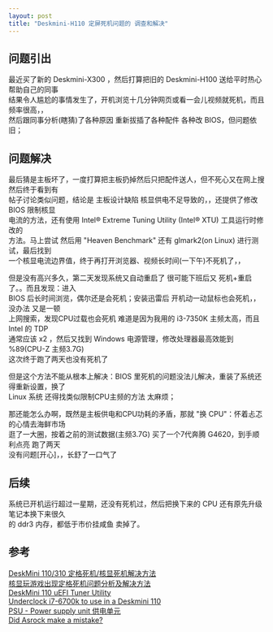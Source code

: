 ```yaml
---
layout: post
title: "Deskmini-H110 定屏死机问题的 调查和解决"
---
```


## 问题引出

最近买了新的 Deskmini-X300 ，然后打算把旧的 Deskmini-H100 送给平时热心帮助自己的同事  
结果令人尴尬的事情发生了，开机浏览十几分钟网页或看一会儿视频就死机，而且频率很高，，  
然后跟同事分析(瞎猜)了各种原因 重新拔插了各种配件 各种改 BIOS，但问题依旧；  

## 问题解决
最后猜是主板坏了，一度打算把主板扔掉然后只把配件送人，但不死心又在网上搜 然后终于看到有  
帖子讨论类似问题，结论是 主板设计缺陷 核显供电不足导致的，，还提供了修改 BIOS 限制核显  
电流的方法，还有使用 Intel® Extreme Tuning Utility (Intel® XTU) 工具运行时修改的  
方法。马上尝试 然后用 "Heaven Benchmark" 还有 glmark2(on Linux) 进行测试，最后找到  
一个核显电流边界值，终于再打开浏览器、视频长时间(一下午)不死机了，，

但是没有高兴多久，第二天发现系统又自动重启了 很可能下班后又 死机+重启了。。而且发现：进入  
BIOS 后长时间浏览，偶尔还是会死机；安装迅雷后 开机动一动鼠标也会死机，，没办法 又是一顿  
上网搜索，发现CPU过载也会死机 难道是因为我用的 i3-7350K 主频太高，而且 Intel 的 TDP  
通常应该 x2 ，然后又找到 Windows 电源管理，修改处理器最高效能到 %89(CPU-Z 主频3.7G)  
这次终于跑了两天也没有死机了

但是这个方法不能从根本上解决：BIOS 里死机的问题没法儿解决，重装了系统还得重新设置，换了  
Linux 系统 还得找类似限制CPU主频的方法 太麻烦；

那还能怎么办啊，既然是主板供电和CPU功耗的矛盾，那就 "换 CPU"：怀着忐忑的心情去海鲜市场  
逛了一大圈，按着之前的测试数据(主频3.7G) 买了一个7代奔腾 G4620，到手顺利点亮 跑了两天  
没有问题\[开心]，，长舒了一口气了

## 后续
系统已开机运行超过一星期，还没有死机过，然后把换下来的 CPU 还有原先升级笔记本换下来很久  
的 ddr3 内存，都低于市价挂咸鱼 卖掉了。

## 参考
[DeskMini 110/310 定格死机/核显死机解决方法](https://www.v2ex.com/t/718067)  
[核显玩游戏出现定格死机问题分析及解决方法](https://tieba.baidu.com/p/7031892281?pid=135816569660&cid=0&red_tag=0985223245#135816569660)  
[DeskMini 110 uEFI Tuner Utility](https://github.com/dfc643/deskmini-110-tuner)  
[Underclock i7-6700k to use in a Deskmini 110](https://forum.asrock.com/forum_posts.asp?TID=3689&PN=1&title=underclock-i76700k-to-use-in-a-deskmini-110)  
[PSU - Power supply unit 供电单元](https://forum.asrock.com/forum_posts.asp?TID=3689&PID=20675&title=underclock-i76700k-to-use-in-a-deskmini-110#20675)  
[Did Asrock make a mistake?](https://forum.asrock.com/forum_posts.asp?TID=3689&PID=21822&title=underclock-i76700k-to-use-in-a-deskmini-110#21822)  
